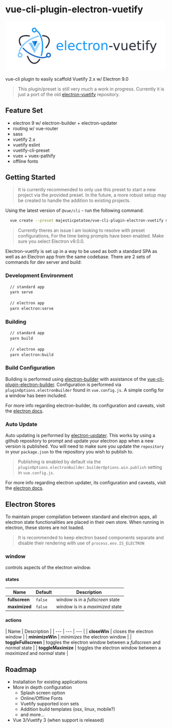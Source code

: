 # vue-cli-plugin-electron-vuetify

<div align="center">
  <img width="500" src="/assets/electron-vuetify-banner.png" alt="electron-vuetify">
</div>

vue-cli plugin to easily scaffold Vuetify 2.x w/ Electron 9.0

> This plugin/preset is still very much a work in progress. Currently it is just a port of the old [electron-vuetify](https://github.com/MajesticPotatoe/electron-vuetify) repository.

## Feature Set

- electron 9 w/ electron-builder + electron-updater
- routing w/ vue-router
- sass
- vuetify 2.x
- vuetify eslint
- vuetify-cli-preset
- vuex + vuex-pathify
- offline fonts

## Getting Started

> It is currently recommended to only use this preset to start a new project via the provided preset. In the future, a more robust setup may be created to handle the addition to existing projects.

Using the latest version of `@vue/cli` - run the following command:

```bash
  vue create --preset majesticpotatoe/vue-cli-plugin-electron-vuetify my-app
```

> Currently theres an issue I am looking to resolve with preset configurations, For the time being prompts have been enabled. Make sure you select Electron v9.0.0.

Electron-vuetify is set up in a way to be used as both a standard SPA as well as an Electron app from the same codebase. There are 2 sets of commands for dev server and build:

### Development Environment

```bash
  // standard app
  yarn serve

  // electron app
  yarn electron:serve
```

### Building

```bash
  // standard app
  yarn build

  // electron app
  yarn electron:build
```

### Build Configuration

Building is performed using [electron-builder](https://www.npmjs.com/package/electron-builder) with assistance of the [vue-cli-plugin-electron-builder](https://github.com/nklayman/vue-cli-plugin-electron-builder). Configuration is performed via `pluginOptions.electronBuilder` found in `vue.config.js`. A simple config for a window has been included.

For more info regarding electron-builder, its configuration and caveats, visit the [electron docs](https://www.electron.build/).

### Auto Update

Auto updating is performed by [electron-updater](https://www.npmjs.com/package/electron-updater). This works by using a github repository to prompt and update your electron app when a new version is published. You will need to make sure you update the `repository` in your `package.json` to the repository you wish to publish to.

> Publishing is enabled by default via the `pluginOptions.electronBuilder.builderOptions.win.publish` setting in `vue.config.js`.

For more info regarding electron updater, its configuration and caveats, visit the [electron docs](https://www.electron.build/auto-update).

## Electron Stores

To maintain proper compilation between standard and electron apps, all electron state functionalities are placed in their own store. When running in electron, these stores are not loaded.

> It is recommended to keep electron based components separate and disable their rendering with use of `process.env.IS_ELECTRON`

### window

controls aspects of the electron window.

#### states

| Name | Default | Description |
| --- | --- | --- |
| **fullscreen** | `false` | window is in a _fullscreen_ state |
| **maximized** | `false` | window is in a _maximized_ state |

#### actions

| Name | Description |
| --- | --- | --- |
| **closeWin** | closes the electron window |
| **minimizeWin** | _minimizes_ the electron window |
| **toggleFullscreen** | toggles the electron window between a _fullscreen_ and _normal_ state |
| **toggleMaximize** | toggles the electron window between a _maximized_ and _normal_ state |

## Roadmap

- Installation for existing applications
- More in depth configuration
  - Splash screen option
  - Online/Offline Fonts
  - Vuetify supported icon sets
  - Addition build templates (osx, linux, mobile?)
  - and more...
- Vue 3/Vuetify 3 (when support is released)
